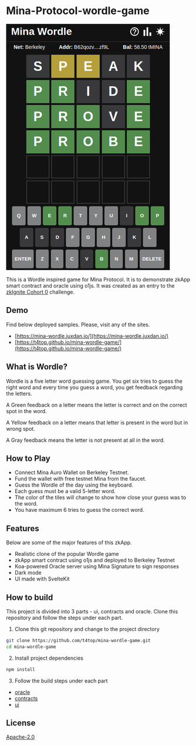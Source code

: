 # Mina-Protocol-wordle-game

<p align="center">

![Mina Wordle Game Screenshot](./ui/static/wordle_screenshot.png)

</p>

This is a Wordle inspired game for Mina Protocol. It is to demonstrate zkApp smart contract and oracle using o1js. It was created as an entry to the [zkIgnite Cohort 0](https://minaprotocol.com/blog/zkignite-cohort0) challenge.

## Demo

Find below deployed samples. Please, visit any of the sites.

- [https://mina-wordle.juxdan.io/](https://mina-wordle.juxdan.io/)
- [https://t4top.github.io/mina-wordle-game/](https://t4top.github.io/mina-wordle-game/)

## What is Wordle?

Wordle is a five letter word guessing game. You get six tries to guess the right word and every time you guess a word, you get feedback regarding the letters.

A Green feedback on a letter means the letter is correct and on the correct spot in the word.

A Yellow feedback on a letter means that letter is present in the word but in wrong spot.

A Gray feedback means the letter is not present at all in the word.

## How to Play

- Connect Mina Auro Wallet on Berkeley Testnet.
- Fund the wallet with free testnet Mina from the faucet.
- Guess the Wordle of the day using the keyboard.
- Each guess must be a valid 5-letter word.
- The color of the tiles will change to show how close your guess was to the word.
- You have maximum 6 tries to guess the correct word.

## Features

Below are some of the major features of this zkApp.

- Realistic clone of the popular Wordle game
- zkApp smart contract using o1js and deployed to Berkeley Testnet
- Koa-powered Oracle server using Mina Signature to sign responses
- Dark mode
- UI made with SvelteKit

## How to build

This project is divided into 3 parts - ui, contracts and oracle. Clone this repository and follow the steps under each part.

1. Clone this git repository and change to the project directory

```bash
git clone https://github.com/t4top/mina-wordle-game.git
cd mina-wordle-game
```

2. Install project dependencies

```bash
npm install
```

3. Follow the build steps under each part

- [oracle](oracle/)
- [contracts](contracts/)
- [ui](ui/)

## License

[Apache-2.0](./LICENSE)
